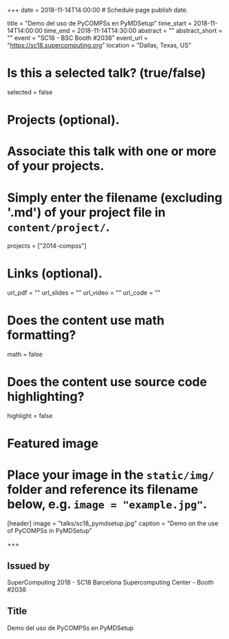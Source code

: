 +++
date = 2018-11-14T14:00:00  # Schedule page publish date.

title = "Demo del uso de PyCOMPSs en PyMDSetup"
time_start = 2018-11-14T14:00:00
time_end = 2018-11-14T14:30:00
abstract = ""
abstract_short = ""
event = "SC18 - BSC Booth #2038"
event_url = "https://sc18.supercomputing.org"
location = "Dallas, Texas, US"

# Is this a selected talk? (true/false)
selected = false

# Projects (optional).
#   Associate this talk with one or more of your projects.
#   Simply enter the filename (excluding '.md') of your project file in `content/project/`.
projects = ["2014-compss"]

# Links (optional).
url_pdf = ""
url_slides = ""
url_video = ""
url_code = ""

# Does the content use math formatting?
math = false

# Does the content use source code highlighting?
highlight = false

# Featured image
# Place your image in the `static/img/` folder and reference its filename below, e.g. `image = "example.jpg"`.
[header]
image = "talks/sc18_pymdsetup.jpg"
caption = "Demo on the use of PyCOMPSs in PyMDSetup"

+++

<h2>Issued by</h2>

SuperComputing 2018 - SC18
Barcelona Supercomputing Center - Booth #2038

<h2>Title</h2>

Demo del uso de PyCOMPSs en PyMDSetup
